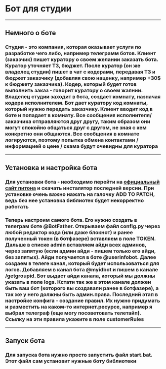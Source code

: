 # Бот для студии
____
## Немного о боте
### Студия - это компания, которая оказывает услуги по разработке чего либо, например телеграмм ботов. Клиент (заказчик) пишет куратору о своем желании заказать бота. Куратор уточняет ТЗ, бюджет. После куратор (он же владелец студии) пишет в чат с кодерами, передавая ТЗ и бюджет заказчику (добавляя свою наценку, например +30$ к бюджету заказчика). Кодер, который будет готов выполнить заказ - говорит куратору о своем жалнии. Владелец студии заходит в бота, создает комнату, назначая кодера исполнителем. Бот дает куратору код комнаты, который нужно передать заказчику. Клиент вводит код в боте и попадает в комнату. Все сообщения исполнителя/заказчика отправляются друг другу, таким образом они могут спокойно общаться друг с другом, не зная с кем конкретно они общаются. Все сообщения в комнате логируются, поэтому попытка обмена контактами / информацией о цене / скама будут очевидны для куратора
___
## Установка и  настройка бота
### Для установки бота - необходимо перейти на [официальный сайт питона](https://www.python.org/downloads/) и скачать инсталятор последней версии. При установке очень важно нажать на галочку ADD TO PATCH, ведь без нее установка библиотек будет некорректно работать <p>
### Теперь настроим самого бота. Его нужно создать в телеграм боте  @BotFather. Открываем файл config.py через любой редактор кода (или даже блокнот) и ранее полученный токен (в ботфазере) вставляем в поле TOKEN. Дальше в списке admin вставляем айди всех админов, через запятую (если админ айди - пишем только его айди, без запятых). Айди получается в боте @userinfobot. Далее создаем в телеге канал, который будет использоваться для логов. Добавляем в канал бота @myidbot и пишем в канале /getgroupid. Бот выдаст айди канала, который мы должны указать в поле logs. Кстати так же в этом канале должен быть ваш бот (которого вы создавали ранее в ботфазере), а так же у него должны быть админ.права. Последний этап в настройке конфига - создание правил. Их нужно придумать и разместить на каком-то интернет.ресурсе, например я выбрал телеграф (еще могу посоветовать телетайп). Ссылку на эти правила укажите в поле customerRules
___
## Запуск бота
### Для запуска бота нужно просто запустить файл start.bat. Этот файл сам установит нужные боту библиотеки
